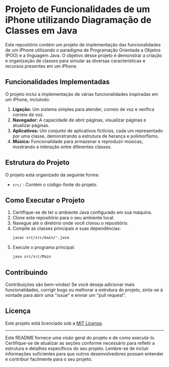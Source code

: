 # Projeto de Funcionalidades de um iPhone utilizando Diagramação de Classes em Java

Este repositório contém um projeto de implementação das funcionalidades de um iPhone utilizando o paradigma de Programação Orientada a Objetos (POO) e a linguagem Java. O objetivo desse projeto é demonstrar a criação e organização de classes para simular as diversas características e recursos presentes em um iPhone.

## Funcionalidades Implementadas

O projeto inclui a implementação de várias funcionalidades inspiradas em um iPhone, incluindo:

1. **Ligação:** Um sistema simples para atender, correio de voz e verifica correio de voz.
2. **Navegador:** A capacidade de abrir páginas, visualizar páginas e atualizar páginas.
3. **Aplicativos:** Um conjunto de aplicativos fictícios, cada um representado por uma classe, demonstrando a estrutura de herança e polimorfismo.
4. **Música:** Funcionalidade para armazenar e reproduzir músicas, mostrando a interação entre diferentes classes.

## Estrutura do Projeto

O projeto está organizado da seguinte forma:

- `src/` : Contém o código-fonte do projeto.

## Como Executar o Projeto

1. Certifique-se de ter o ambiente Java configurado em sua máquina.
2. Clone este repositório para o seu ambiente local.
3. Navegue até o diretório onde você clonou o repositório.
4. Compile as classes principais e suas dependências:
   ```bash
   javac src/src/main/*.java
   ```
5. Execute o programa principal:
   ```bash
   java src/src/Main
   ```

## Contribuindo

Contribuições são bem-vindas! Se você deseja adicionar mais funcionalidades, corrigir bugs ou melhorar a estrutura do projeto, sinta-se à vontade para abrir uma "issue" e enviar um "pull request".

## Licença

Este projeto está licenciado sob a [MIT License](LICENSE).

---

Este README fornece uma visão geral do projeto e de como executá-lo. Certifique-se de atualizar as seções conforme necessário para refletir a estrutura e detalhes específicos do seu projeto. Lembre-se de incluir informações suficientes para que outros desenvolvedores possam entender e contribuir facilmente para o seu projeto.
